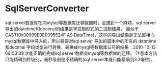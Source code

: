 # SqlServerConverter
sql server数据库在向mysql等数据库迁移数据时，会遇到一个麻烦，sql server导出的datetime和decimal的结果是16进制形式的二进制结果，
类似于 CAST(0x00009E0E0095524F AS DateTime)，这样的导出结果是无法直接向mysql数据库中导入的，所以需要对sql server
导出的脚本中的所有的 datetime和decimal 字段类型进行转换，转换成mysql等数据库认可的结果：2010-10-13 09:03:39
才能正确的完成sql server数据向mysql等数据库的迁移。
注意本方法只能精确到秒级别，毫秒级别是不精确的(sql server本身只能精确到3.3毫秒)。
